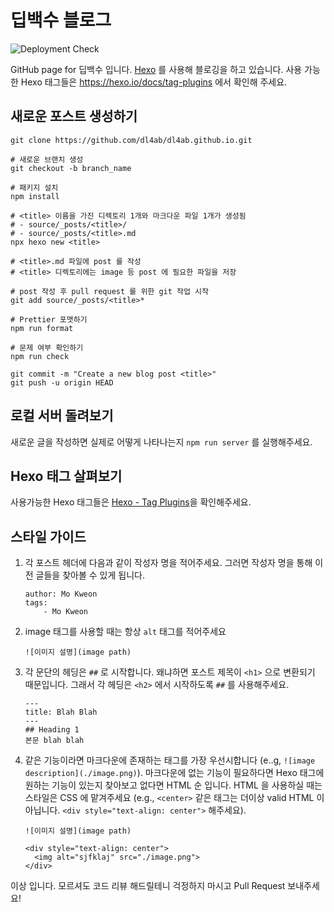 # 딥백수 블로그

![Deployment Check](https://github.com/dl4ab/dl4ab.github.io/workflows/Deployment%20Check/badge.svg)

GitHub page for 딥백수 입니다. [Hexo](https://hexo.io/docs/tag-plugins) 를 사용해 블로깅을 하고 있습니다. 사용 가능한 Hexo 태그들은 https://hexo.io/docs/tag-plugins 에서 확인해 주세요.

## 새로운 포스트 생성하기

```shell
git clone https://github.com/dl4ab/dl4ab.github.io.git

# 새로운 브랜치 생성
git checkout -b branch_name

# 패키지 설치
npm install

# <title> 이름을 가진 디렉토리 1개와 마크다운 파일 1개가 생성됨
# - source/_posts/<title>/
# - source/_posts/<title>.md
npx hexo new <title>

# <title>.md 파일에 post 를 작성
# <title> 디렉토리에는 image 등 post 에 필요한 파일을 저장

# post 작성 후 pull request 를 위한 git 작업 시작
git add source/_posts/<title>*

# Prettier 포맷하기
npm run format

# 문제 여부 확인하기
npm run check

git commit -m "Create a new blog post <title>"
git push -u origin HEAD
```

## 로컬 서버 돌려보기

새로운 글을 작성하면 실제로 어떻게 나타나는지 `npm run server` 를 실행해주세요.

## Hexo 태그 살펴보기

사용가능한 Hexo 태그들은 [Hexo - Tag Plugins](https://hexo.io/docs/tag-plugins)을 확인해주세요.

## 스타일 가이드

1. 각 포스트 헤더에 다음과 같이 작성자 명을 적어주세요. 그러면 작성자 명을 통해 이전 글들을 찾아볼 수 있게 됩니다.

   ```
   author: Mo Kweon
   tags:
       - Mo Kweon
   ```

1. image 태그를 사용할 때는 항상 `alt` 태그를 적어주세요

   ```
   ![이미지 설명](image path)
   ```

1. 각 문단의 헤딩은 `##` 로 시작합니다. 왜냐하면 포스트 제목이 `<h1>` 으로 변환되기 때문입니다. 그래서 각 헤딩은 `<h2>` 에서 시작하도록 `##` 를 사용해주세요.

   ```
   ---
   title: Blah Blah
   ---
   ## Heading 1
   본문 blah blah
   ```

1. 같은 기능이라면 마크다운에 존재하는 태그를 가장 우선시합니다 (e..g, `![image description](./image.png)`). 마크다운에 없는 기능이 필요하다면 Hexo 태그에 원하는 기능이 있는지 찾아보고 없다면 HTML 순 입니다. HTML 을 사용하실 때는 스타일은 CSS 에 맡겨주세요 (e.g., `<center>` 같은 태그는 더이상 valid HTML 이 아닙니다. `<div style="text-align: center">` 해주세요).

   ```
   ![이미지 설명](image path)

   <div style="text-align: center">
     <img alt="sjfklaj" src="./image.png">
   </div>
   ```

이상 입니다. 모르셔도 코드 리뷰 해드릴테니 걱정하지 마시고 Pull Request 보내주세요!
